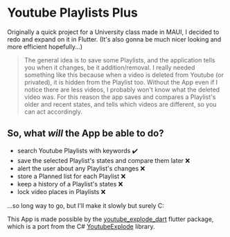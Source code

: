 # Youtube Playlists Plus

Originally a quick project for a University class made in MAUI, I decided to redo and expand on it in Flutter.
(It's also gonna be much nicer looking and more efficient hopefully...)

> The general idea is to save some Playlists, and the application tells you when it changes, be it addition/removal.
I really needed something like this because when a video is deleted from Youtube (or privated), it is hidden from the Playlist too.
Without the App even if I notice there are less videos, I probably won't know what the deleted video was.
For this reason the app saves and compares a Playlist's older and recent states, and tells which videos are different, so you can act accordingly.

## So, what *will* the App be able to do?
- search Youtube Playlists with keywords ✔️
- save the selected Playlist's states and compare them later ❌
- alert the user about any Playlist's changes ❌
- store a Planned list for each Playlist ❌
- keep a history of a Playlist's states ❌
- lock video places in Playlists ❌

...so long way to go, but I'll make it slowly but surely C:

This App is made possible by the [youtube_explode_dart](https://pub.dev/packages/youtube_explode_dart) flutter package, which is a port from the C# [YoutubeExplode](https://github.com/Tyrrrz/YoutubeExplode/) library.

